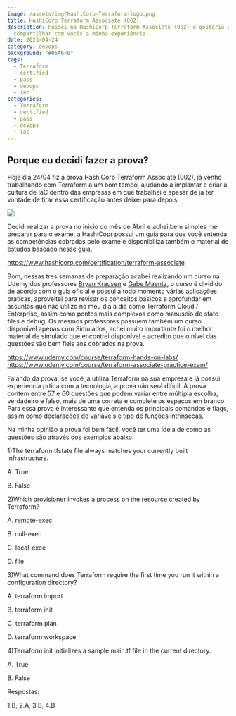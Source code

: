 ```yaml
---
image: /assets/img/HashiCorp-Terraform-logo.png
title: HashiCorp Terraform Associate (002)
description: Passei na HashiCorp Terraform Associate (002) e gostaria de
  compartilhar com vocês a minha experiência.
date: 2023-04-24
category: devops
background: "#05A6F0"
tags:
  - Terraform
  - certified
  - pass
  - devops
  - iac
categories:
  - Terraform
  - certified
  - pass
  - devops
  - iac
---
```

## Porque eu decidi fazer a prova? 

Hoje dia 24/04 fiz a prova HashiCorp Terraform Associate (002), já venho trabalhando com Terraform a um bom tempo, ajudando a implantar e criar a cultura de IaC dentro das empresas em que trabalhei e apesar de ja ter vontade de tirar essa certificação antes deixei para depois.

![](/assets/img/terraformassociate.png)

Decidi realizar a prova no inicio do mês de Abril e achei bem simples me preparar para o exame, a HashiCopr possui um guia para que você entenda as competências cobradas pelo exame e disponibiliza também o material de estudos baseado nesse guia.

<https://www.hashicorp.com/certification/terraform-associate>

Bom, nessas tres semanas de preparação acabei realizando um curso na Udemy dos professores [Bryan Krausen](https://www.udemy.com/user/bryan-krausen/) e [Gabe Maentz](https://www.udemy.com/user/gabe-maentz-2/), o curso é dividido de acordo com o guia oficial e possui a todo momento várias aplicações praticas, aproveitei para revisar os conceitos básicos e aprofundar em assuntos que não utilizo no meu dia a dia como Terraform Cloud / Enterprise, assim como pontos mais complexos como manuseio de state files e debug. Os mesmos professores possuem também um curso disponível apenas com Simulados, achei muito importante foi o melhor material de simulado que encontrei disponível e acredito que o nível das questões são bem fieis aos cobrados na prova.

<https://www.udemy.com/course/terraform-hands-on-labs/>
<https://www.udemy.com/course/terraform-associate-practice-exam/>

Falando da prova, se você ja utiliza Terraform na sua empresa e já possui experiencia prtica com a tecnologia, a prova não será difícil. A prova contem entre 57 e 60 questões que podem variar entre múltipla escolha, verdadeiro e falso, mais de uma correta e complete os espaços em branco. Para essa prova é interessante que entenda os principais comandos e flags, assim como declarações de variáveis e tipo de funções intrínsecas.

Na minha opinião a prova foi bem fácil, você ter uma ideia de como as questões são através dos exemplos abaixo:

1)The terraform.tfstate file always matches your currently built infrastructure.

A. True

B. False



2)Which provisioner invokes a process on the resource created by Terraform? 

A. remote-exec

B. null-exec

C. local-exec

D. file



3)What command does Terraform require the first time you run it within a configuration directory? 

A. terraform import

B. terraform init

C. terraform plan

D. terraform workspace



4)Terraform init initializes a sample main.tf file in the current directory.

A. True

B. False



Respostas: 

1.B, 2.A, 3.B, 4.B